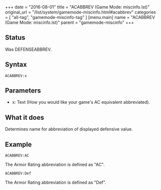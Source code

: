 +++
date = "2016-08-01"
title = "ACABBREV (Game Mode: miscinfo.lst)"
original_url = "/list/system/gamemode-miscinfo.html#acabbrev"
categories = [ "all-tag", "gamemode-miscinfo-tag" ]
[menu.main]
    name = "ACABBREV (Game Mode: miscinfo.lst)"
    parent = "gamemode-miscinfo"
+++

## Status

Was DEFENSEABBREV.

## Syntax

`ACABBREV:x`

## Parameters

-   x: Text (How you would like your game's AC
    equivalent abbreviated).



What it does
------------

Determines name for abbreviation of displayed defensive value.

Example
-------

`ACABBREV:AC`

The Armor Rating abbreviation is defined as "AC".

`ACABBREV:Def`

The Armor Rating abbreviation is defined as "Def".

